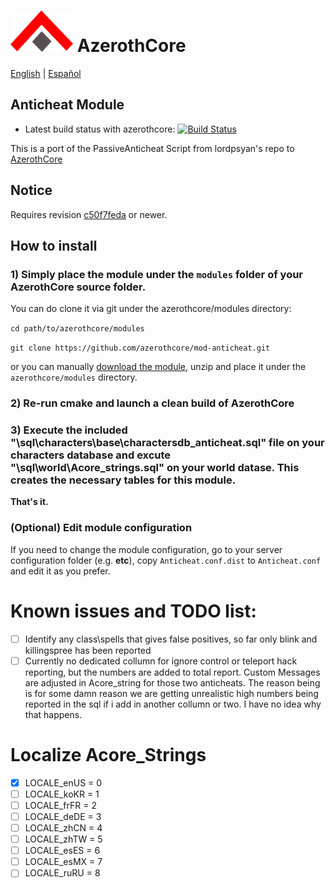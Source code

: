 ﻿# ![logo](https://raw.githubusercontent.com/azerothcore/azerothcore.github.io/master/images/logo-github.png) AzerothCore

[English](README.md) | [Español](README_ES.md)

## Anticheat Module

- Latest build status with azerothcore: [![Build Status](https://github.com/azerothcore/mod-anticheat/workflows/core-build/badge.svg?branch=master&event=push)](https://github.com/azerothcore/mod-anticheat)

This is a port of the PassiveAnticheat Script from lordpsyan's repo to [AzerothCore](http://www.azerothcore.org)

## Notice

Requires revision [c50f7feda](https://github.com/azerothcore/azerothcore-wotlk/commit/c50f7feda0ee360f7bcca7f004bf6fb22abde533) or newer.

## How to install

### 1) Simply place the module under the `modules` folder of your AzerothCore source folder.

You can do clone it via git under the azerothcore/modules directory:

`cd path/to/azerothcore/modules`

`git clone https://github.com/azerothcore/mod-anticheat.git`

or you can manually [download the module](https://github.com/azerothcore/mod-anticheat/archive/master.zip), unzip and place it under the `azerothcore/modules` directory.

### 2) Re-run cmake and launch a clean build of AzerothCore

### 3) Execute the included "\sql\characters\base\charactersdb_anticheat.sql" file on your characters database and excute  "\sql\world\Acore_strings.sql" on your world datase. This creates the necessary tables for this module.

**That's it.**

### (Optional) Edit module configuration

If you need to change the module configuration, go to your server configuration folder (e.g. **etc**), copy `Anticheat.conf.dist` to `Anticheat.conf` and edit it as you prefer.

# Known issues and TODO list:

- [ ] Identify any class\spells that gives false positives, so far only blink and killingspree has been reported
- [ ] Currently no dedicated collumn for ignore control or teleport hack reporting, but the numbers are added to total report. Custom Messages are adjusted in Acore_string for those two anticheats. The reason being is for some damn reason we are getting unrealistic high numbers being reported in the sql if i add in another collumn or two. I have no idea why that happens.

# Localize Acore_Strings
- [x] LOCALE_enUS = 0
- [ ] LOCALE_koKR = 1
- [ ] LOCALE_frFR = 2
- [ ] LOCALE_deDE = 3
- [ ] LOCALE_zhCN = 4
- [ ] LOCALE_zhTW = 5
- [ ] LOCALE_esES = 6
- [ ] LOCALE_esMX = 7
- [ ] LOCALE_ruRU = 8
